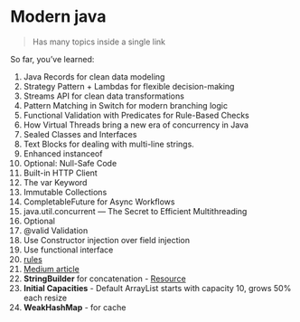 # Modern java

> Has many topics inside a single link

So far, you’ve learned:

1. Java Records for clean data modeling
2. Strategy Pattern + Lambdas for flexible decision-making
3. Streams API for clean data transformations
4. Pattern Matching in Switch for modern branching logic
5. Functional Validation with Predicates for Rule-Based Checks
6. How Virtual Threads bring a new era of concurrency in Java
7. Sealed Classes and Interfaces
8. Text Blocks for dealing with multi-line strings.
9. Enhanced instanceof
10. Optional: Null-Safe Code
11. Built-in HTTP Client
12. The var Keyword
13. Immutable Collections
14. CompletableFuture for Async Workflows
15. java.util.concurrent — The Secret to Efficient Multithreading
16. Optional 
17. @valid Validation 
18. Use Constructor injection over field injection 
19. Use functional interface 
20. [rules](https://medium.com/@gaddamnaveen192/12-golden-rules-every-java-developer-should-live-by-most-balanced-bf1d99aa761d)
21. [Medium article](https://rameshfadatare.medium.com/master-modern-java-like-a-pro-the-var-keyword-part-12-958e07276b02)
22. **StringBuilder** for concatenation - [Resource](https://medium.com/@gaddamnaveen192/why-stringbuilder-beats-in-java-loops-memory-explained-80c7c8bf0076)
23.  **Initial Capacities** - Default ArrayList starts with capacity 10, grows 50% each resize
24. **WeakHashMap** - for cache